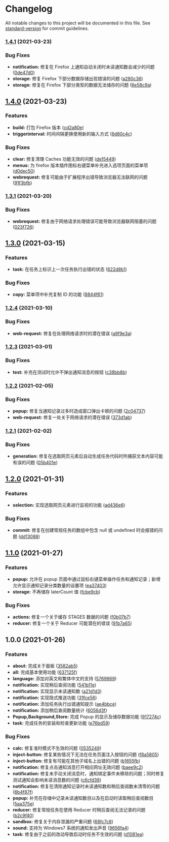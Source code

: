 # Changelog

All notable changes to this project will be documented in this file. See [standard-version](https://github.com/conventional-changelog/standard-version) for commit guidelines.

### [1.4.1](https://github.com/LightAPIs/Gloria-X/compare/v1.4.0...v1.4.1) (2021-03-23)


### Bug Fixes

* **notification:** 修复在 Firefox 上通知自动关闭时未读通知数会减少的问题 ([0de47d0](https://github.com/LightAPIs/Gloria-X/commit/0de47d05e13f545eee2410fa96c59c5b6d25845b))
* **storage:** 修复 Firefox 下部分数据存储出现错误的问题 ([a280c36](https://github.com/LightAPIs/Gloria-X/commit/a280c3601707ac2959ee4c4d8d219e27c12cd229))
* **storage:** 修复在 Firefox 下部分类型的数据无法储存的问题 ([6e58c9a](https://github.com/LightAPIs/Gloria-X/commit/6e58c9ad803d53463c2cff931959ab91f79c541d))

## [1.4.0](https://github.com/LightAPIs/Gloria-X/compare/v1.3.1...v1.4.0) (2021-03-23)


### Features

* **build:** 打包 Firefox 版本 ([cd2a80e](https://github.com/LightAPIs/Gloria-X/commit/cd2a80eb4448ae15549041d4a414c6c96b58e430))
* **triggerinterval:** 时间间隔更换使用新的输入方式 ([6d80c4c](https://github.com/LightAPIs/Gloria-X/commit/6d80c4c2d4a4e4b83acf2badbfd391bb98b7e2ef))


### Bug Fixes

* **clear:** 修复清理 Caches 功能无效的问题 ([de15449](https://github.com/LightAPIs/Gloria-X/commit/de154493ac873b7f1fc4b1a8867e1b25a97cdc1d))
* **menus:** 为 firefox 版本插件图标右键菜单补充进入选项页面的菜单项 ([d0dec50](https://github.com/LightAPIs/Gloria-X/commit/d0dec508b7e629ee09cf5f65a0cef52bed83fde1))
* **webrequest:** 修复可能由于扩展程序出错导致浏览器无法联网的问题 ([91f3bfb](https://github.com/LightAPIs/Gloria-X/commit/91f3bfb6657b1366b3e9477b9418b4aba50f1b7f))

### [1.3.1](https://github.com/LightAPIs/Gloria-X/compare/v1.3.0...v1.3.1) (2021-03-20)


### Bug Fixes

* **webrequest:** 修复由于网络请求处理错误可能导致浏览器联网阻塞的问题 ([023f726](https://github.com/LightAPIs/Gloria-X/commit/023f726a9d14fde9eb5ba09aae9e04188ed8d5f9))

## [1.3.0](https://github.com/LightAPIs/Gloria-X/compare/v1.2.4...v1.3.0) (2021-03-15)


### Features

* **task:** 在任务上标识上一次任务执行出错的状态 ([622d8b1](https://github.com/LightAPIs/Gloria-X/commit/622d8b177e682c3e17bf4391e4df9400db304ce9))


### Bug Fixes

* **copy:** 菜单项中补充复制 ID 的功能 ([8844f61](https://github.com/LightAPIs/Gloria-X/commit/8844f61d0199ed5f4ff8a6656e1f1be4f9fbc805))

### [1.2.4](https://github.com/LightAPIs/Gloria-X/compare/v1.2.3...v1.2.4) (2021-03-10)


### Bug Fixes

* **web-request:** 修复在处理网络请求时的潜在错误 ([a9f9e3a](https://github.com/LightAPIs/Gloria-X/commit/a9f9e3a6c044446c96b68b13727e94970f0c53ec))

### [1.2.3](https://github.com/LightAPIs/Gloria-X/compare/v1.2.2...v1.2.3) (2021-03-01)


### Bug Fixes

* **test:** 补充在测试时允许不弹出通知消息的按钮 ([c38bb8b](https://github.com/LightAPIs/Gloria-X/commit/c38bb8b0410de7c6711146141d8e929f0c53efed))

### [1.2.2](https://github.com/LightAPIs/Gloria-X/compare/v1.2.1...v1.2.2) (2021-02-05)


### Bug Fixes

* **popup:** 修复当通知记录过多时造成窗口弹出卡顿的问题 ([2c04737](https://github.com/LightAPIs/Gloria-X/commit/2c0473743ee59e300bf1ea9e3345826327fbb234))
* **web-request:** 修复一处关于网络请求的潜在错误 ([373d1ab](https://github.com/LightAPIs/Gloria-X/commit/373d1abd986f0485e8dece7de57aad8ff6049654))

### [1.2.1](https://github.com/LightAPIs/Gloria-X/compare/v1.2.0...v1.2.1) (2021-02-02)


### Bug Fixes

* **generation:** 修复在选取网页元素后自动生成任务代码时所捕获文本内容可能有误的问题 ([05b401e](https://github.com/LightAPIs/Gloria-X/commit/05b401e96f3265b939f520070187321bc56d0428))

## [1.2.0](https://github.com/LightAPIs/Gloria-X/compare/v1.1.0...v1.2.0) (2021-01-31)


### Features

* **selection:** 实现选取网页元素进行监视的功能 ([ad436e6](https://github.com/LightAPIs/Gloria-X/commit/ad436e6eb2710ed1b4481f6d95a63caac0376296))


### Bug Fixes

* **commit:** 修复在创建常规任务的数组中包含 null 或 undefined 时会报错的问题 ([dd13088](https://github.com/LightAPIs/Gloria-X/commit/dd1308800e79a5ea5fe662f37717216e64aecc3e))

## [1.1.0](https://github.com/LightAPIs/Gloria-X/compare/v1.0.0...v1.1.0) (2021-01-27)


### Features

* **popup:** 允许在 popup 页面中通过鼠标右键菜单操作任务和通知记录；新增允许显示通知记录分类数量的设置项 ([ea37403](https://github.com/LightAPIs/Gloria-X/commit/ea374033a9c757817c54745b8a2a89a5a71ef565))
* **storage:** 不再储存 laterCount 值 ([fcbe9cb](https://github.com/LightAPIs/Gloria-X/commit/fcbe9cb29e3e3d9e0e610b86d3824599ed5c1109))


### Bug Fixes

* **actions:** 修复一个关于缓存 STAGES 数据的问题 ([f0b07b7](https://github.com/LightAPIs/Gloria-X/commit/f0b07b7348822d341fc8018b929332d91750053e))
* **reducer:** 修复一个关于 Reducer 可能潜在的错误 ([91b7a65](https://github.com/LightAPIs/Gloria-X/commit/91b7a6540e3275a65339783a1ced5f29f718b8f7))

## 1.0.0 (2021-01-26)


### Features

* **about:** 完成关于面板 ([3582ab5](https://github.com/LightAPIs/Gloria-X/commit/3582ab5ae18533c293e4dd15ce2915d74aca34f6))
* **all:** 完成基本使用功能 ([637125f](https://github.com/LightAPIs/Gloria-X/commit/637125ff3d0298e61b6a7aa170c6390fc368573f))
* **language:** 添加对英文和繁体中文的支持 ([5769969](https://github.com/LightAPIs/Gloria-X/commit/5769969668cb387ccf8021d1b67721986e04ef7d))
* **notification:** 实现稍后查阅功能 ([541b11e](https://github.com/LightAPIs/Gloria-X/commit/541b11e046132cf27d8a8172dd0a0285ea143f80))
* **notification:** 实现显示未读通知数 ([a21d1d3](https://github.com/LightAPIs/Gloria-X/commit/a21d1d3dcdbeb6772bf635027b2f077e7933e74d))
* **notification:** 实现隐式推送功能 ([31fce56](https://github.com/LightAPIs/Gloria-X/commit/31fce56b624d7208a013663a6469917cd4de430b))
* **notification:** 添加任务执行出错通知提示 ([ae4bbce](https://github.com/LightAPIs/Gloria-X/commit/ae4bbce31b681769cddc234fba8c88e5669f92df))
* **notification:** 添加稍后查阅数量统计 ([6056d3f](https://github.com/LightAPIs/Gloria-X/commit/6056d3f843052b7d0cc85fc9c56cdbca105c0b9f))
* **Popup,Background,Store:** 完成 Popup 的显示及储存数据功能 ([917274c](https://github.com/LightAPIs/Gloria-X/commit/917274cb82ac26b9c431d6e5cef592cadd2408c6))
* **task:** 完成任务的安装和检查更新功能 ([e76bd59](https://github.com/LightAPIs/Gloria-X/commit/e76bd59a22a9825bccd9b06be95ea744a73f2a44))


### Bug Fixes

* **calc:** 修复准时模式不生效的问题 ([0535249](https://github.com/LightAPIs/Gloria-X/commit/05352499aed13527c472f63c734a7a0a36b91aea))
* **inject-button:** 修复某些情况下无法在任务页面注入按钮的问题 ([f8a5805](https://github.com/LightAPIs/Gloria-X/commit/f8a58051c61cd2c845945ea6c011c916035f0a83))
* **inject-button:** 修复有可能在其他子域名上出错的问题 ([b1655fb](https://github.com/LightAPIs/Gloria-X/commit/b1655fb78b4c73b7a5ca61580fb413491d2f797c))
* **notification:** 修复点击通知消息打开相应网址无效问题 ([baee9c2](https://github.com/LightAPIs/Gloria-X/commit/baee9c29a5fa075efa9f6a9526fd3c742a055f99))
* **notification:** 修复未手动关闭消息时，通知绑定事件未移除的问题；同时修复测试通知会影响未读消息数的问题 ([c6cfd38](https://github.com/LightAPIs/Gloria-X/commit/c6cfd38080eee29d69841b4971e17b82d37202ea))
* **notification:** 修复在清除通知记录时未读通知数和稍后查阅数未清零的问题 ([6b4f87f](https://github.com/LightAPIs/Gloria-X/commit/6b4f87ff9fc85e990a2e9d8bf17830540dba331e))
* **popup:** 补充在存储中记录未读通知数目以及在启动时读取稍后查阅数目 ([5aa375e](https://github.com/LightAPIs/Gloria-X/commit/5aa375e87c52a9421a1cf0c5b9c4ea6bab09150c))
* **reducer:** 修复常规任务在使用 Reducer 时稍后查阅无法记录的问题 ([b2c9f40](https://github.com/LightAPIs/Gloria-X/commit/b2c9f40d7d0ce0a91626e5bca70ccddac298035c))
* **sandbox:** 修复关于内存泄漏的严重问题 ([68fc7c8](https://github.com/LightAPIs/Gloria-X/commit/68fc7c8a26a4983a09cc6e166a87109f4a712812))
* **sound:** 支持为 Windows7 系统的通知发出声音 ([9656fa4](https://github.com/LightAPIs/Gloria-X/commit/9656fa4df2c44207e1451311d042098d2f622bdf))
* **task:** 修复由于之前的改动导致启动时任务不生效的问题 ([d1081ea](https://github.com/LightAPIs/Gloria-X/commit/d1081eafa2800c252de83207f8992a7a2e4baf08))
